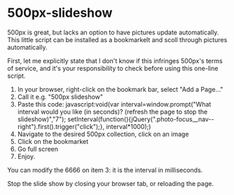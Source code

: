 # 500px-slideshow
500px is great, but lacks an option to have pictures update automatically. This little script can be installed as a bookmarkelt and scoll through pictures automatically.

First, let me explicitly state that I don't know if this infringes 500px's terms of service, and it's your responsibility to check before using this one-line script.

1. In your browser, right-click on the bookmark bar, select "Add a Page..."
2. Call it e.g. "500px slideshow"
3. Paste this code:
javascript:void(var interval=window.prompt("What interval would you like (in seconds)? (refresh the page to stop the slideshow)","7"); setInterval(function(){jQuery(".photo-focus__nav--right").first().trigger("click");}, interval*1000);)
4. Navigate to the desired 500px collection, click on an image
5. Click on the bookmarket
6. Go full screen
7. Enjoy.

You can modify the 6666 on item 3: it is the interval in milliseconds.

Stop the slide show by closing your browser tab, or reloading the page.
